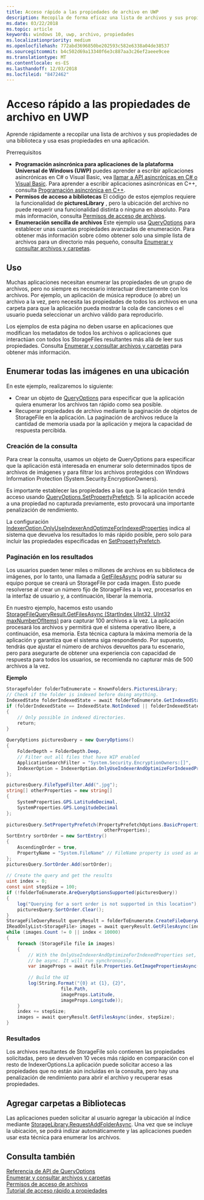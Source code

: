 ```yaml
---
title: Acceso rápido a las propiedades de archivo en UWP
description: Recopila de forma eficaz una lista de archivos y sus propiedades de una biblioteca para usarlos en una aplicación para UWP.
ms.date: 03/22/2018
ms.topic: article
keywords: windows 10, uwp, archivo, propiedades
ms.localizationpriority: medium
ms.openlocfilehash: 772abd3696850be202593c582e6338a04de38537
ms.sourcegitcommit: b4c502d69a13340f6e3c887aa3c26ef2aeee9cee
ms.translationtype: MT
ms.contentlocale: es-ES
ms.lasthandoff: 12/03/2018
ms.locfileid: "8472462"
---
```

# <a name="fast-access-to-file-properties-in-uwp"></a>Acceso rápido a las propiedades de archivo en UWP 

Aprende rápidamente a recopilar una lista de archivos y sus propiedades de una biblioteca y usa esas propiedades en una aplicación.  

Prerrequisitos 
- **Programación asincrónica para aplicaciones de la plataforma Universal de Windows (UWP)**  puedes aprender a escribir aplicaciones asincrónicas en C# o Visual Basic, vea [llamar a API asincrónicas en C# o Visual Basic](https://docs.microsoft.com/windows/uwp/threading-async/call-asynchronous-apis-in-csharp-or-visual-basic).     Para aprender a escribir aplicaciones asincrónicas en C++, consulta [Programación asincrónica en C++](https://docs.microsoft.com/windows/uwp/threading-async/asynchronous-programming-in-cpp-universal-windows-platform-apps). 
- **Permisos de acceso a bibliotecas**  El código de estos ejemplos requiere la funcionalidad de **picturesLibrary** , pero la ubicación del archivo no puede requerir una funcionalidad distinta o ninguna en absoluto. Para más información, consulta [Permisos de acceso de archivos](https://docs.microsoft.com/windows/uwp/files/file-access-permissions). 
- **Enumeración sencilla de archivos**  Este ejemplo usa [QueryOptions](https://docs.microsoft.com/uwp/api/Windows.Storage.Search.QueryOptions) para establecer unas cuantas propiedades avanzadas de enumeración. Para obtener más información sobre cómo obtener solo una simple lista de archivos para un directorio más pequeño, consulta [Enumerar y consultar archivos y carpetas](https://docs.microsoft.com/windows/uwp/files/quickstart-listing-files-and-folders). 

## <a name="usage"></a>Uso  
Muchas aplicaciones necesitan enumerar las propiedades de un grupo de archivos, pero no siempre es necesario interactuar directamente con los archivos. Por ejemplo, un aplicación de música reproduce (o abre) un archivo a la vez, pero necesita las propiedades de todos los archivos en una carpeta para que la aplicación pueda mostrar la cola de canciones o el usuario pueda seleccionar un archivo válido para reproducirlo. 

Los ejemplos de esta página no deben usarse en aplicaciones que modifican los metadatos de todos los archivos o aplicaciones que interactúan con todos los StorageFiles resultantes más allá de leer sus propiedades. Consulta [Enumerar y consultar archivos y carpetas](https://docs.microsoft.com/windows/uwp/files/quickstart-listing-files-and-folders) para obtener más información. 

## <a name="enumerate-all-the-pictures-in-a-location"></a>Enumerar todas las imágenes en una ubicación 
En este ejemplo, realizaremos lo siguiente:
-  Crear un objeto de [QueryOptions](https://docs.microsoft.com/uwp/api/Windows.Storage.Search.QueryOptions) para especificar que la aplicación quiera enumerar los archivos tan rápido como sea posible.
-  Recuperar propiedades de archivo mediante la paginación de objetos de StorageFile en la aplicación. La paginación de archivos reduce la cantidad de memoria usada por la aplicación y mejora la capacidad de respuesta percibida.

### <a name="creating-the-query"></a>Creación de la consulta 
Para crear la consulta, usamos un objeto de QueryOptions para especificar que la aplicación está interesada en enumerar solo determinados tipos de archivos de imágenes y para filtrar los archivos protegidos con Windows Information Protection (System.Security.EncryptionOwners). 

Es importante establecer las propiedades a las que la aplicación tendrá acceso usando [QueryOptions.SetPropertyPrefetch](https://docs.microsoft.com/uwp/api/windows.storage.search.queryoptions.setpropertyprefetch). Si la aplicación accede a una propiedad no capturada previamente, esto provocará una importante penalización de rendimiento.

La configuración [IndexerOption.OnlyUseIndexerAndOptimzeForIndexedProperties](https://docs.microsoft.com/uwp/api/Windows.Storage.Search.IndexerOption) indica al sistema que devuelva los resultados lo más rápido posible, pero solo para incluir las propiedades especificadas en [SetPropertyPrefetch](https://docs.microsoft.com/uwp/api/windows.storage.search.queryoptions.setpropertyprefetch). 

### <a name="paging-in-the-results"></a>Paginación en los resultados 
Los usuarios pueden tener miles o millones de archivos en su biblioteca de imágenes, por lo tanto, una llamada a [GetFilesAsync](https://docs.microsoft.com/uwp/api/windows.storage.search.storagefilequeryresult.getfilesasync) podría saturar su equipo porque se creará un StorageFile por cada imagen. Esto puede resolverse al crear un número fijo de StorageFiles a la vez, procesarlos en la interfaz de usuario y, a continuación, liberar la memoria. 

En nuestro ejemplo, hacemos esto usando [StorageFileQueryResult.GetFilesAsync (StartIndex UInt32, UInt32 maxNumberOfItems)](https://docs.microsoft.com/uwp/api/windows.storage.search.storagefilequeryresult.getfilesasync) para capturar 100 archivos a la vez. La aplicación procesará los archivos y permitirá que el sistema operativo libere, a continuación, esa memoria. Esta técnica captura la máxima memoria de la aplicación y garantiza que el sistema siga respondiendo. Por supuesto, tendrás que ajustar el número de archivos devueltos para tu escenario, pero para asegurarte de obtener una experiencia con capacidad de respuesta para todos los usuarios, se recomienda no capturar más de 500 archivos a la vez.


**Ejemplo**  
```csharp
StorageFolder folderToEnumerate = KnownFolders.PicturesLibrary; 
// Check if the folder is indexed before doing anything. 
IndexedState folderIndexedState = await folderToEnumerate.GetIndexedStateAsync(); 
if (folderIndexedState == IndexedState.NotIndexed || folderIndexedState == IndexedState.Unknown) 
{ 
    // Only possible in indexed directories.  
    return; 
} 
 
QueryOptions picturesQuery = new QueryOptions() 
{ 
    FolderDepth = FolderDepth.Deep, 
    // Filter out all files that have WIP enabled
    ApplicationSearchFilter = "System.Security.EncryptionOwners:[]", 
    IndexerOption = IndexerOption.OnlyUseIndexerAndOptimizeForIndexedProperties 
}; 

picturesQuery.FileTypeFilter.Add(".jpg"); 
string[] otherProperties = new string[] 
{ 
    SystemProperties.GPS.LatitudeDecimal, 
    SystemProperties.GPS.LongitudeDecimal 
}; 
 
picturesQuery.SetPropertyPrefetch(PropertyPrefetchOptions.BasicProperties | PropertyPrefetchOptions.ImageProperties, 
                                    otherProperties); 
SortEntry sortOrder = new SortEntry() 
{ 
    AscendingOrder = true, 
    PropertyName = "System.FileName" // FileName property is used as an example. Any property can be used here.  
}; 
picturesQuery.SortOrder.Add(sortOrder); 
 
// Create the query and get the results 
uint index = 0; 
const uint stepSize = 100; 
if (!folderToEnumerate.AreQueryOptionsSupported(picturesQuery)) 
{ 
    log("Querying for a sort order is not supported in this location"); 
    picturesQuery.SortOrder.Clear(); 
} 
StorageFileQueryResult queryResult = folderToEnumerate.CreateFileQueryWithOptions(picturesQuery); 
IReadOnlyList<StorageFile> images = await queryResult.GetFilesAsync(index, stepSize); 
while (images.Count != 0 || index < 10000) 
{ 
    foreach (StorageFile file in images) 
    { 
        // With the OnlyUseIndexerAndOptimizeForIndexedProperties set, this won't  
        // be async. It will run synchronously. 
        var imageProps = await file.Properties.GetImagePropertiesAsync(); 
 
        // Build the UI 
        log(String.Format("{0} at {1}, {2}", 
                    file.Path, 
                    imageProps.Latitude, 
                    imageProps.Longitude)); 
    } 
    index += stepSize; 
    images = await queryResult.GetFilesAsync(index, stepSize); 
} 
```

### <a name="results"></a>Resultados 
Los archivos resultantes de StorageFile solo contienen las propiedades solicitadas, pero se devuelven 10 veces más rápido en comparación con el resto de IndexerOptions.La aplicación puede solicitar acceso a las propiedades que no están aún incluidas en la consulta, pero hay una penalización de rendimiento para abrir el archivo y recuperar esas propiedades.  

## <a name="adding-folders-to-libraries"></a>Agregar carpetas a Bibliotecas 
Las aplicaciones pueden solicitar al usuario agregar la ubicación al índice mediante [StorageLibrary.RequestAddFolderAsync](https://docs.microsoft.com/uwp/api/Windows.Storage.StorageLibrary.RequestAddFolderAsync). Una vez que se incluye la ubicación, se podrá indizar automáticamente y las aplicaciones pueden usar esta técnica para enumerar los archivos.
 
## <a name="see-also"></a>Consulta también
[Referencia de API de QueryOptions](https://docs.microsoft.com/uwp/api/windows.storage.search.queryoptions)  
[Enumerar y consultar archivos y carpetas](https://docs.microsoft.com/windows/uwp/files/quickstart-listing-files-and-folders)  
[Permisos de acceso de archivos](https://docs.microsoft.com/windows/uwp/files/file-access-permissions)  
[Tutorial de acceso rápido a propiedades](https://blogs.msdn.microsoft.com/adamdwilson/2017/12/20/fast-file-enumeration-with-partially-initialized-storagefiles/)
 
 
